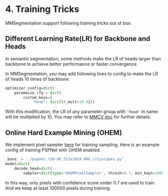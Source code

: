# 4. Training Tricks

MMSegmentation support following training tricks out of box.

## Different Learning Rate(LR) for Backbone and Heads

In semantic segmentation, some methods make the LR of heads larger than backbone to achieve better performance or faster convergence.

In MMSegmentation, you may add following lines to config to make the LR of heads 10 times of backbone.
```python
optimizer_config=dict(
    paramwise_cfg = dict(
        custom_keys={
            'head': dict(lr_mult=10.)}))
```
With this modification, the LR of any parameter group with `'head'` in name will be multiplied by 10.
You may refer to [MMCV doc](https://mmcv.readthedocs.io/en/latest/api.html#mmcv.runner.DefaultOptimizerConstructor) for further details.

## Online Hard Example Mining (OHEM)
We implement pixel sampler [here](https://github.com/open-mmlab/mmsegmentation/tree/master/mmseg/core/seg/sampler) for training sampling.
Here is an example config of training PSPNet with OHEM enabled.
```python
_base_ = './pspnet_r50-d8_512x1024_40k_cityscapes.py'
model=dict(
    decode_head=dict(
        sampler=dict(type='OHEMPixelSampler', thresh=0.7, min_kept=100000)) )
```
In this way, only pixels with confidence score under 0.7 are used to train. And we keep at least 100000 pixels during training.
